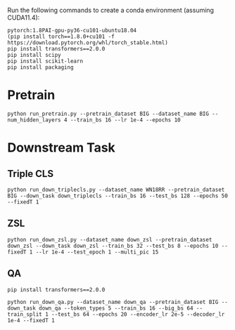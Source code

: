Run the following commands to create a conda environment (assuming CUDA11.4):
```
pytorch:1.8PAI-gpu-py36-cu101-ubuntu18.04
(pip install torch==1.8.0+cu101 -f https://download.pytorch.org/whl/torch_stable.html)
pip install transformers==2.0.0
pip install scipy
pip install scikit-learn
pip install packaging
```

# Pretrain
```
python run_pretrain.py --pretrain_dataset BIG --dataset_name BIG --num_hidden_layers 4 --train_bs 16 --lr 1e-4 --epochs 10 
```

# Downstream Task
## Triple CLS
```
python run_down_triplecls.py --dataset_name WN18RR --pretrain_dataset BIG --down_task down_triplecls --train_bs 16 --test_bs 128 --epochs 50 --fixedT 1
```
## ZSL
```
python run_down_zsl.py --dataset_name down_zsl --pretrain_dataset down_zsl --down_task down_zsl --train_bs 32 --test_bs 8 --epochs 10 --fixedT 1 --lr 1e-4 --test_epoch 1 --multi_pic 15
```
## QA 
```
pip install transformers==2.0.0
```

```
python run_down_qa.py --dataset_name down_qa --pretrain_dataset BIG --down_task down_qa --token_types 5 --train_bs 16 --big_bs 64 --train_split 1 --test_bs 64 --epochs 20 --encoder_lr 2e-5 --decoder_lr 1e-4 --fixedT 1 
```


